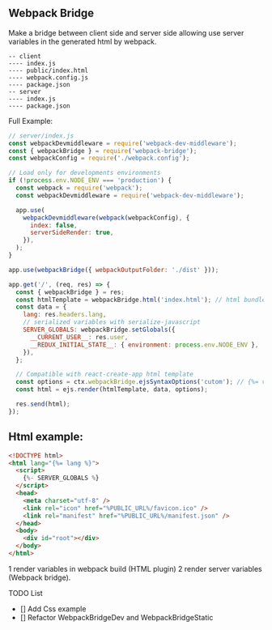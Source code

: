 ## Webpack Bridge

Make a bridge between client side and server side allowing use server variables in the generated html by webpack.

```
-- client
---- index.js
---- public/index.html
---- webpack.config.js
---- package.json
-- server
---- index.js
---- package.json
```

Full Example:

```js
// server/index.js
const webpackDevmiddleware = require('webpack-dev-middleware');
const { webpackBridge } = require('webpack-bridge');
const webpackConfig = require('./webpack.config');

// Load only for developments environments
if (!process.env.NODE_ENV === 'production') {
  const webpack = require('webpack');
  const webpackDevmiddleware = require('webpack-dev-middleware');

  app.use(
    webpackDevmiddleware(webpack(webpackConfig), {
      index: false,
      serverSideRender: true,
    }),
  );
}

app.use(webpackBridge({ webpackOutputFolder: './dist' }));

app.get('/', (req, res) => {
  const { webpackBridge } = res;
  const htmlTemplate = webpackBridge.html('index.html'); // html bundled with webpack html plugin
  const data = {
    lang: res.headers.lang,
    // serialized variables with serialize-javascript
    SERVER_GLOBALS: webpackBridge.setGlobals({
      __CURRENT_USER__: res.user,
      __REDUX_INITIAL_STATE__: { environment: process.env.NODE_ENV },
    }),
  };

  // Compatible with react-create-app html template
  const options = ctx.webpackBridge.ejsSyntaxOptions('cutom'); // {%= variable %}
  const html = ejs.render(htmlTemplate, data, options);

  res.send(html);
});
```

## Html example:

```html
<!DOCTYPE html>
<html lang="{%= lang %}">
  <script>
    {%- SERVER_GLOBALS %}
  </script>
  <head>
    <meta charset="utf-8" />
    <link rel="icon" href="%PUBLIC_URL%/favicon.ico" />
    <link rel="manifest" href="%PUBLIC_URL%/manifest.json" />
  </head>
  <body>
    <div id="root"></div>
  </body>
</html>
```

1 render variables in webpack build (HTML plugin)
2 render server variables (Webpack bridge).

TODO List

- [] Add Css example
- [] Refactor WebpackBridgeDev and WebpackBridgeStatic

